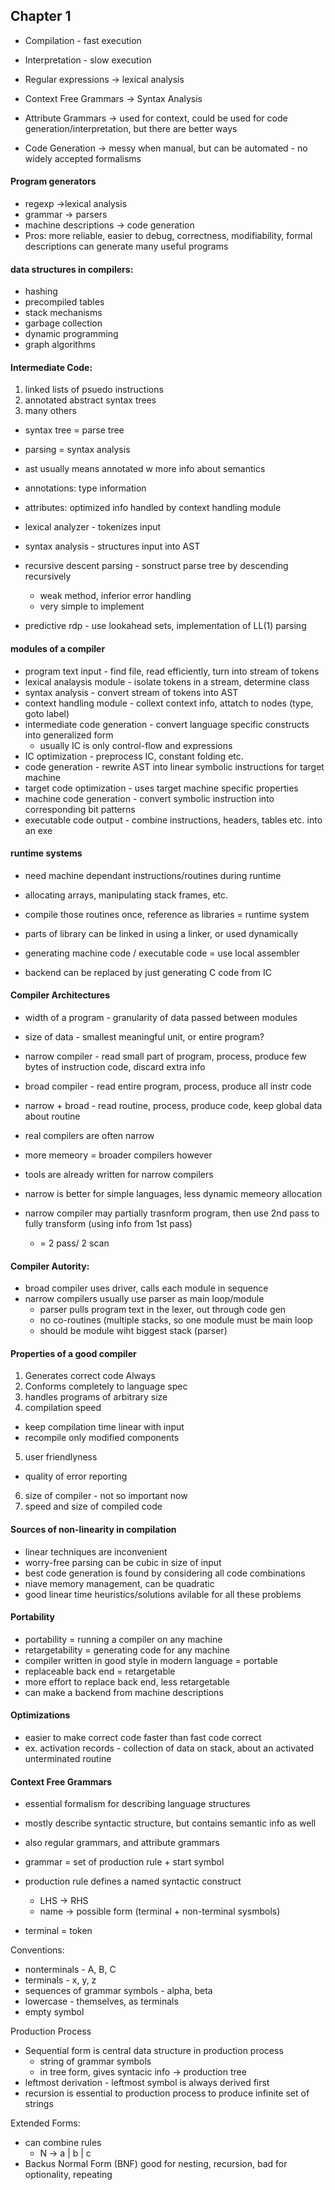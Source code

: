 ## Chapter 1
* Compilation - fast execution
* Interpretation - slow execution

* Regular expressions -> lexical analysis
* Context Free Grammars -> Syntax Analysis
* Attribute Grammars -> used for context, could be used for code generation/interpretation, but there are better ways
* Code Generation -> messy when manual, but can be automated - no widely accepted formalisms


#### Program generators
* regexp ->lexical analysis
* grammar -> parsers
* machine descriptions -> code generation
* Pros: more reliable, easier to debug, correctness, modifiability, formal descriptions can generate many useful programs

#### data structures in compilers:
* hashing
* precompiled tables
* stack mechanisms
* garbage collection
* dynamic programming
* graph algorithms

#### Intermediate Code:
1. linked lists of psuedo instructions
2. annotated abstract syntax trees
3. many others

* syntax tree = parse tree
* parsing = syntax analysis

* ast usually means annotated w more info about semantics
* annotations: type information
* attributes: optimized info
  handled by context handling module
  
* lexical analyzer - tokenizes input
* syntax analysis - structures input into AST

* recursive descent parsing - sonstruct parse tree by descending recursively
  - weak method, inferior error handling
  - very simple to implement
* predictive rdp - use lookahead sets, implementation of LL(1) parsing

#### modules of a compiler
* program text input - find file, read efficiently, turn into stream of tokens
* lexical analaysis module - isolate tokens in a stream, determine class
* syntax analysis - convert stream of tokens into AST
* context handling module - collext context info, attatch to nodes (type, goto label)
* intermediate code generation - convert language specific constructs into generalized form
  - usually IC is only control-flow and expressions
* IC optimization - preprocess IC, constant folding etc.
* code generation - rewrite AST into linear symbolic instructions for target machine
* target code optimization - uses target machine specific properties
* machine code generation - convert symbolic instruction into corresponding bit patterns
* executable code output - combine instructions, headers, tables etc. into an exe

#### runtime systems
* need machine dependant instructions/routines during runtime
* allocating arrays, manipulating stack frames, etc.
* compile those routines once, reference as libraries = runtime system
* parts of library can be linked in using a linker, or used dynamically

* generating machine code / executable code = use local assembler
* backend can be replaced by just generating C code from IC

#### Compiler Architectures
* width of a program - granularity of data passed between modules
* size of data - smallest meaningful unit, or entire program?

* narrow compiler - read small part of program, process, produce few bytes of instruction code, discard extra info
* broad compiler - read entire program, process, produce all instr code
* narrow + broad - read routine, process, produce code, keep global data about routine

* real compilers are often narrow
* more memeory = broader compilers however
* tools are already written for narrow compilers
* narrow is better for simple languages, less dynamic memeory allocation
* narrow compiler may partially trasnform program, then use 2nd pass to fully transform (using info from 1st pass)
  - = 2 pass/ 2 scan 

#### Compiler Autority:
* broad compiler uses driver, calls each module in sequence
* narrow compilers usually use parser as main loop/module
  - parser pulls program text in the lexer, out through code gen
  - no co-routines (multiple stacks, so one module must be main loop
  - should be module wiht biggest stack (parser)

#### Properties of a good compiler
1. Generates correct code Always
2. Conforms completely to language spec
3. handles programs of arbitrary size
4. compilation speed
  - keep compilation time linear with input
  - recompile only modified components
5. user friendlyness
  - quality of error reporting
6. size of compiler - not so important now
7. speed and size of compiled code

#### Sources of non-linearity in compilation
* linear techniques are inconvenient
* worry-free parsing can be cubic in size of input
* best code generation is found by considering all code combinations
* niave memory management, can be quadratic
* good linear time heuristics/solutions avilable for all these problems
  
#### Portability
* portability = running a compiler on any machine
* retargetability = generating code for any machine
* compiler written in good style in modern language = portable
* replaceable back end = retargetable
* more effort to replace back end, less retargetable
* can make a backend from machine descriptions

#### Optimizations
* easier to make correct code faster than fast code correct
* ex. activation records - collection of data on stack, about an activated unterminated routine

#### Context Free Grammars
* essential formalism for describing language structures
* mostly describe syntactic structure, but contains semantic info as well
* also regular grammars, and attribute grammars

* grammar = set of production rule + start symbol
* production rule defines a named syntactic construct
  - LHS -> RHS
  - name -> possible form (terminal + non-terminal sysmbols)
* terminal = token

Conventions:
* nonterminals - A, B, C
* terminals - x, y, z
* sequences of grammar symbols - alpha, beta
* lowercase - themselves, as terminals
* empty symbol

Production Process
* Sequential form is central data structure in production process
  - string of grammar symbols
  - in tree form, gives syntacic info -> production tree
* leftmost derivation - leftmost symbol is always derived first
* recursion is essential to production process to produce infinite set of strings

Extended Forms:
* can combine rules 
  - N -> a | b | c
* Backus Normal Form (BNF) good for nesting, recursion, bad for optionality, repeating

